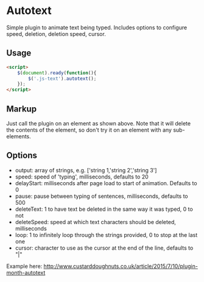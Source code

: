 Autotext
========

Simple plugin to animate text being typed. Includes options to configure speed, deletion, deletion speed, cursor.

Usage
-----
```html
<script>
	$(document).ready(function(){
		$('.js-text').autotext();
	});
</script>
```

Markup
------

Just call the plugin on an element as shown above. Note that it will delete the contents of the element, so don't try it on an element with any sub-elements.

Options
-------
		
- output: array of strings, e.g. ['string 1,'string 2','string 3']
- speed: speed of 'typing', milliseconds, defaults to 20
- delayStart: milliseconds after page load to start of animation. Defaults to 0
- pause: pause between typing of sentences, milliseconds, defaults to 500
- deleteText: 1 to have text be deleted in the same way it was typed, 0 to not
- deleteSpeed: speed at which text characters should be deleted, milliseconds
- loop: 1 to infinitely loop through the strings provided, 0 to stop at the last one
- cursor: character to use as the cursor at the end of the line, defaults to "|"

Example here: http://www.custarddoughnuts.co.uk/article/2015/7/10/plugin-month-autotext

